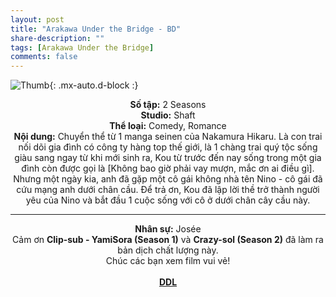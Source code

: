 ```yaml
---
layout: post
title: "Arakawa Under the Bridge - BD"
share-description: ""
tags: [Arakawa Under the Bridge]
comments: false
---
```


![Thumb](https://tpn-team.github.io/assets/img/ArakawaUndertheBridge_thumb.jpg){: .mx-auto.d-block :}
<center>
<b>Số tập:</b> 2 Seasons <br>
<b>Studio:</b> Shaft <br>
<b>Thể loại:</b> Comedy, Romance <br>
<b>Nội dung:</b> Chuyển thể từ 1 manga seinen của Nakamura Hikaru. Là con trai nối dõi gia đình có công ty hàng top thế giới, là 1 chàng trai quý tộc sống giàu sang ngay từ khi mới sinh ra, Kou từ trước đến nay sống trong một gia đình còn được gọi là [Không bao giờ phải vay mượn, mắc ơn ai điều gì]. Nhưng một ngày kia, anh đã gặp một cô gái không nhà tên Nino - cô gái đã cứu mạng anh dưới chân cầu. Để trả ơn, Kou đã lập lời thề trở thành người yêu của Nino và bắt đầu 1 cuộc sống với cô ở dưới chân cây cầu này. <br>

<hr>

<b>Nhân sự:</b> Josée <br>
Cảm ơn <b>Clip-sub - YamiSora (Season 1)</b> và <b>Crazy-sol (Season 2)</b> đã làm ra bản dịch chất lượng này. <br>
Chúc các bạn xem film vui vẻ!<br><br>
<b><a href="https://github.com/TPN-Team/TPN-Team-DDL/blob/master/Violet%20Evergarden.md">DDL</a></b> <br>
</center>
<!-- excerpt-end -->
